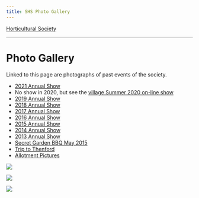 ```yaml
---
title: SHS Photo Gallery
---
```




[Horticultural Society](/horticultural-society)

----

# Photo Gallery

Linked to this page are photographs of past events of the society. 

* [2021 Annual Show](2021AnnualShow)
* No show in 2020, but see the [village Summer 2020 on-line show](/home/events/summer-2020/)
* [2019 Annual Show](2019AnnualShow)
* [2018 Annual Show](2018AnnualShow)
* [2017 Annual Show](2017AnnualShow)
* [2016 Annual Show](2016AnnualShow)
* [2015 Annual Show](2015AnnualShow)
* [2014 Annual Show](2014AnnualShow)
* [2013 Annual Show](2013AnnualShow)
* [Secret Garden BBQ May 2015](SecretGardenBBQMay2015)
* [Trip to Thenford](TriptoThenford)
* [Allotment Pictures](AllotmentPictures)

 

![](https://lh3.googleusercontent.com/pw/ACtC-3drpmUfJ9uqhVGxHDySwLTHckfjTYEePNix489MTgVSC1f9wDGCkxS_ItylGnn-SJMGjfJa6uz_ZGcYGQONNMI4CQZgTmlSscKxbmB1hvT8o8p-j8MI6RWB3P44OfxaSl1_5cK9gRsxdxO0lrzb5BOG=w969-h380-no?authuser=1)

![](https://lh3.googleusercontent.com/pw/ACtC-3fa4zh5CXxAO4adcN7E0Lc4ueWHm1yNcnGZ4ucevI-Vz-1ENBsovXyWRk28EH0666uxsggDfn05_Rpe7SMzWDHIWZnI_x6xuy_Ohq1MXunuSt88nrSq3mHFfBGP4RDdC4xyY7kOHVR2JYiahQDN9tJU=w1109-h371-no?authuser=1)

![](https://lh3.googleusercontent.com/pw/ACtC-3ekzwbpYJoV2i-6yf2kRLT9HcvkfgOWegfkmDkO517Duiq3l6AmMzaMueSM4DbhcgNUvkW_GQHSVIByytJUdonEEyn66ksn_4Ag4y23YeLKQLsJNvv7rm7Z9Cz8FSU8pxnY0J6_uVPsEvs1C7e3HPi6=w1090-h597-no?authuser=1)





